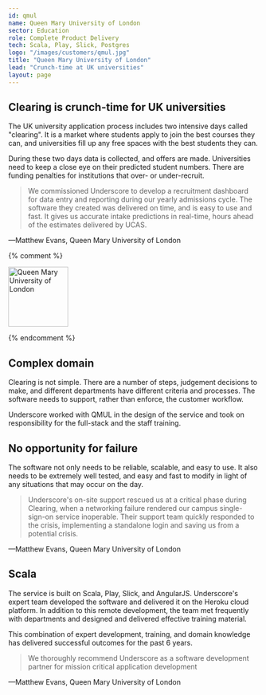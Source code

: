 ```yaml
---
id: qmul
name: Queen Mary University of London
sector: Education
role: Complete Product Delivery
tech: Scala, Play, Slick, Postgres
logo: "/images/customers/qmul.jpg"
title: "Queen Mary University of London"
lead: "Crunch-time at UK universities"
layout: page
---
```


## Clearing is crunch-time for UK universities

The UK university application process
includes two intensive days called "clearing".
It is a market where students apply to join the best courses they can,
and universities fill up any free spaces with the best students they can.

During these two days data is collected, and offers are made.
Universities need to keep a close eye on their predicted student numbers.
There are funding penalties for institutions that over- or under-recruit.

> We commissioned Underscore to develop
> a recruitment dashboard for data entry and reporting
> during our yearly admissions cycle.
> The software they created was delivered on time,
> and is easy to use and fast.
> It gives us accurate intake predictions in real-time,
> hours ahead of the estimates delivered by UCAS.

<p class="attribution">
  &mdash;Matthew Evans, Queen Mary University of London
</p>

{% comment %}
<p class="text-center">
  <img src="/images/case-studies/qmul/qmul.gif"
       alt="Queen Mary University of London"
       height="120">
</p>
{% endcomment %}

## Complex domain

Clearing is not simple.
There are a number of steps, judgement decisions to make,
and different departments have different criteria and processes.
The software needs to support, rather than enforce, the customer workflow.

Underscore worked with QMUL in the design of the service
and took on responsibility for the full-stack and the staff training.

## No opportunity for failure

The software not only needs to be reliable, scalable, and easy to use.
It also needs to be extremely well tested,
and easy and fast to modify
in light of any situations that may occur on the day.

> Underscore's on-site support
> rescued us at a critical phase during Clearing,
> when a networking failure
> rendered our campus single-sign-on service inoperable.
> Their support team quickly responded to the crisis,
> implementing a standalone login
> and saving us from a potential crisis.

<p class="attribution">
  &mdash;Matthew Evans, Queen Mary University of London
</p>

## Scala

The service is built on Scala, Play, Slick, and AngularJS.
Underscore's expert team developed the software
and delivered it on the Heroku cloud platform.
In addition to this remote development,
the team met frequently with departments
and designed and delivered effective training material.

This combination of expert development, training, and domain knowledge
has delivered successful outcomes for the past 6 years.

> We thoroughly recommend Underscore
> as a software development partner
> for mission critical application development

<p class="attribution">
  &mdash;Matthew Evans, Queen Mary University of London
</p>
